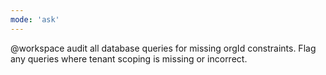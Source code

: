 ```yaml
---
mode: 'ask'
---
```


@workspace audit all database queries for missing orgId constraints. Flag any queries where tenant
scoping is missing or incorrect.
